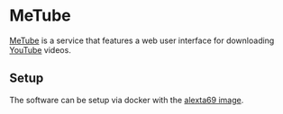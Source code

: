 # MeTube

[MeTube](https://github.com/alexta69/metube) is a service that features a web
user interface for downloading [YouTube](/wiki/youtube.md) videos.

## Setup

The software can be setup via docker with the
[alexta69 image](./docker-images/alexta69_-_metube.md).
